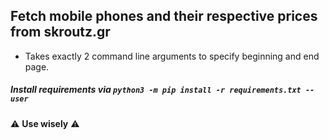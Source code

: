 ## Fetch mobile phones and their respective prices from skroutz.gr
- Takes exactly 2 command line arguments to specify beginning and end page.

##### Install requirements via `python3 -m pip install -r requirements.txt --user`



⚠️ **Use wisely** ⚠️
